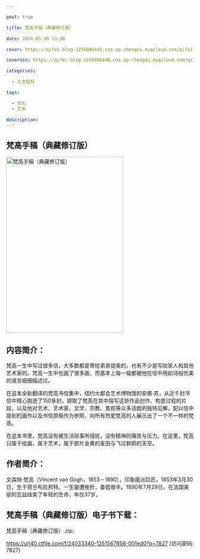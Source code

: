 ```yaml
---

post: true

title: 梵高手稿（典藏修订版）

date: 2024-05-30 13:30

cover: https://qifei-blog-1256009448.cos.ap-chengdu.myqcloud.com/qifei-blog/s29721821.jpg

coveross: https://qifei-blog-1256009448.cos.ap-chengdu.myqcloud.com/qifei-blog/s29721821.jpg

categories:

  - 人文社科

tags:

  - 文化
  - 艺术

description:
---
```


## 梵高手稿（典藏修订版）

<img alt="梵高手稿（典藏修订版）" class="aligncenter loading" data-was-processed="true" decoding="async" fetchpriority="high" height="471" src="https://qifei-blog-1256009448.cos.ap-chengdu.myqcloud.com/qifei-blog/s29721821.jpg" style="cursor: zoom-in;" width="314"/>

## 内容简介：

梵高一生中写过很多信，大多数都是寄给弟弟提奥的，也有不少是写给家人和其他艺术家的。梵高一生中也画了很多画，而基本上每一幅都被他在信中用如诗般优美的语言细细描述过。

在这本全新翻译的梵高书信集中，纽约大都会艺术博物馆的安娜·苏，从近千封书信中精心挑选了150多封，撷取了梵高在其中描写这些作品创作、构思过程的片段，以及他对艺术、艺术家、文学、宗教、景观等众多话题的独特见解，配以信中提到的画作以及书信原稿作为参照，向所有热爱梵高的人展示出了一个不一样的梵高。

在这本书里，梵高没有被生活琐事所侵扰，没有精神的痛苦与压力。在这里，梵高只属于绘画，属于艺术，属于那片金黄的麦田与飞过群鸦的天空。

## 作者简介：

文森特·梵高（Vincent van Gogh，1853－1890），印象画派巨匠。1853年3月30日，生于荷兰布拉邦特。一生屡遭挫折，备尝艰辛。1890年7月29日，在法国美丽的瓦兹结束了年轻的生命，年仅37岁。

## 梵高手稿（典藏修订版）电子书下载：

梵高手稿（典藏修订版）.zip: 

https://url40.ctfile.com/f/24033340-1251567856-001ed0?p=7827 (访问密码: 7827)
